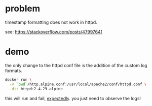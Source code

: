 # problem

timestamp formatting does not work in httpd.

see: https://stackoverflow.com/posts/47997641

# demo

the only change to the httpd conf file is the addition of the custom log formats.

```sh
docker run \
  -v `pwd`/http.alpine.conf:/usr/local/apache2/conf/httpd.conf \
  -dit httpd:2.4.29-alpine
```

this will run and fail, [expectedly](https://github.com/docker-library/httpd/issues/9). you just need to observe the logs!
